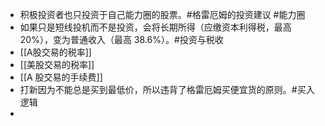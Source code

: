 - 积极投资者也只投资于自己能力圈的股票。#格雷厄姆的投资建议 #能力圈
- 如果只是短线投机而不是投资，会将长期所得（应缴资本利得税，最高 20%），变为普通收入（最高 38.6%）。#投资与税收
- [[A股交易的税率]]
- [[美股交易的税率]]
- [[A 股交易的手续费]]
- 打新因为不能总是买到最低价，所以违背了格雷厄姆买便宜货的原则。#买入逻辑
-